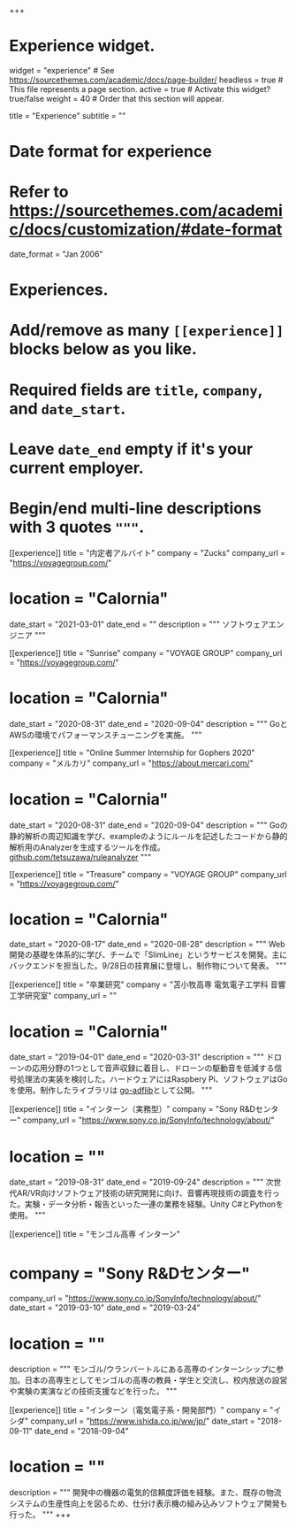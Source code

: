 +++
# Experience widget.
widget = "experience"  # See https://sourcethemes.com/academic/docs/page-builder/
headless = true  # This file represents a page section.
active = true  # Activate this widget? true/false
weight = 40  # Order that this section will appear.

title = "Experience"
subtitle = ""

# Date format for experience
#   Refer to https://sourcethemes.com/academic/docs/customization/#date-format
date_format = "Jan 2006"

# Experiences.
#   Add/remove as many `[[experience]]` blocks below as you like.
#   Required fields are `title`, `company`, and `date_start`.
#   Leave `date_end` empty if it's your current employer.
#   Begin/end multi-line descriptions with 3 quotes `"""`.

[[experience]]
  title = "内定者アルバイト"
  company = "Zucks"
  company_url = "https://voyagegroup.com/"
  # location = "Calornia"
  date_start = "2021-03-01"
  date_end = ""
  description = """
  ソフトウェアエンジニア
  """

[[experience]]
  title = "Sunrise"
  company = "VOYAGE GROUP"
  company_url = "https://voyagegroup.com/"
  # location = "Calornia"
  date_start = "2020-08-31"
  date_end = "2020-09-04"
  description = """
  GoとAWSの環境でパフォーマンスチューニングを実施。
  """

[[experience]]
  title = "Online Summer Internship for Gophers 2020"
  company = "メルカリ"
  company_url = "https://about.mercari.com/"
  # location = "Calornia"
  date_start = "2020-08-31"
  date_end = "2020-09-04"
  description = """
  Goの静的解析の周辺知識を学び、exampleのようにルールを記述したコードから静的解析用のAnalyzerを生成するツールを作成。[github.com/tetsuzawa/ruleanalyzer](https://github.com/tetsuzawa/ruleanalyzer)
  """

[[experience]]
  title = "Treasure"
  company = "VOYAGE GROUP"
  company_url = "https://voyagegroup.com/"
  # location = "Calornia"
  date_start = "2020-08-17"
  date_end = "2020-08-28"
  description = """
  Web開発の基礎を体系的に学び、チームで「SlimLine」というサービスを開発。主にバックエンドを担当した。9/28日の技育展に登壇し、制作物について発表。
  """

[[experience]]
  title = "卒業研究"
  company = "苫小牧高専 電気電子工学科 音響工学研究室"
  company_url = ""
  # location = "Calornia"
  date_start = "2019-04-01"
  date_end = "2020-03-31"
  description = """
  ドローンの応用分野の1つとして音声収録に着目し、ドローンの駆動音を低減する信号処理法の実装を検討した。ハードウェアにはRaspbery Pi、ソフトウェアはGoを使用。制作したライブラリは <a href="https://github.com/tetsuzawa/go-adflib\">go-adflib</a>として公開。
  """

[[experience]]
  title = "インターン（実務型）"
  company = "Sony R&Dセンター"
  company_url = "https://www.sony.co.jp/SonyInfo/technology/about/"
  # location = ""
  date_start = "2019-08-31"
  date_end = "2019-09-24"
  description = """
  次世代AR/VR向けソフトウェア技術の研究開発に向け、音響再現技術の調査を行った。実験・データ分析・報告といった一連の業務を経験。Unity C#とPythonを使用。
  """

[[experience]]
  title = "モンゴル高専 インターン"
  # company = "Sony R&Dセンター"
  company_url = "https://www.sony.co.jp/SonyInfo/technology/about/"
  date_start = "2019-03-10"
  date_end = "2019-03-24"
  # location = ""
  description = """
  モンゴル/ウランバートルにある高専のインターンシップに参加。日本の高専生としてモンゴルの高専の教員・学生と交流し、校内放送の設営や実験の実演などの技術支援などを行った。
  """

[[experience]]
  title = "インターン（電気電子系・開発部門）"
  company = "イシダ"
  company_url = "https://www.ishida.co.jp/ww/jp/"
  date_start = "2018-09-11"
  date_end = "2018-09-04"
  # location = ""
  description = """
  開発中の機器の電気的信頼度評価を経験。また、既存の物流システムの生産性向上を図るため、仕分け表示機の組み込みソフトウェア開発も行った。
  """
+++
